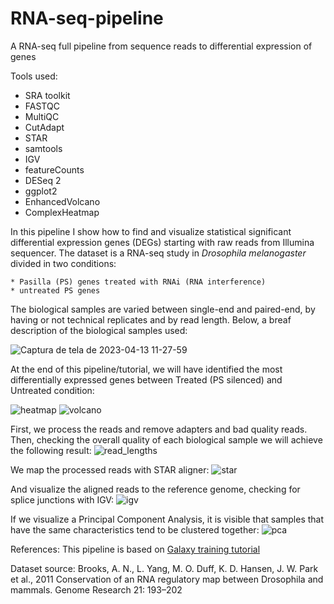 # RNA-seq-pipeline
A RNA-seq full pipeline from sequence reads to differential expression of genes 

Tools used:

* SRA toolkit
* FASTQC 
* MultiQC
* CutAdapt 
* STAR
* samtools
* IGV 
* featureCounts
* DESeq 2 
* ggplot2 
* EnhancedVolcano
* ComplexHeatmap

In this pipeline I show how to find and visualize statistical significant differential expression genes (DEGs) starting with
raw reads from Illumina sequencer. The dataset is a RNA-seq study in *Drosophila melanogaster* divided in two conditions:

    * Pasilla (PS) genes treated with RNAi (RNA interference)
    * untreated PS genes
   
The biological samples are varied between single-end and paired-end, by having or not technical replicates and by read length. Below, a breaf description of the biological samples used: 


![Captura de tela de 2023-04-13 11-27-59](https://user-images.githubusercontent.com/101593641/231793383-2d11d727-39cf-4e1f-9b33-c7f3301e86c7.png)



At the end of this pipeline/tutorial, we will have identified the most differentially expressed genes between Treated (PS silenced)  and Untreated condition:

![heatmap](https://user-images.githubusercontent.com/101593641/231786586-3c42fd91-6bf3-485d-819c-c31db8eee7a5.png)
![volcano](https://user-images.githubusercontent.com/101593641/231786598-bd4fe139-5b6f-40c1-9b7b-cd55a7c2b33e.png)

First, we process the reads and remove adapters and bad quality reads. Then, checking the overall quality of each biological sample we will achieve the following result:
![read_lengths](https://user-images.githubusercontent.com/101593641/231788577-651a75c5-5019-4ad7-a631-c5a0cf0027ad.png)

We map the processed reads with STAR aligner: 
![star](https://user-images.githubusercontent.com/101593641/231788971-5369bb73-4f06-4bcd-894a-9bc827a3d252.png)

And visualize the aligned reads to the reference genome, checking for splice junctions with IGV:
![igv](https://user-images.githubusercontent.com/101593641/231789255-afe47cd5-f516-479c-b215-f35f49d496fc.png)

If we visualize a Principal Component Analysis, it is visible that samples that have the same characteristics tend to be clustered together:
![pca](https://user-images.githubusercontent.com/101593641/231793122-3be56ca5-d1ac-466b-942d-ca09597eb22e.png)

References:
This pipeline is based on [Galaxy training tutorial](https://training.galaxyproject.org/training-material/topics/transcriptomics/tutorials/ref-based/tutorial.html)

Dataset source:  Brooks, A. N., L. Yang, M. O. Duff, K. D. Hansen, J. W. Park et al., 2011 Conservation of an RNA regulatory map between Drosophila and mammals. Genome Research 21: 193–202
